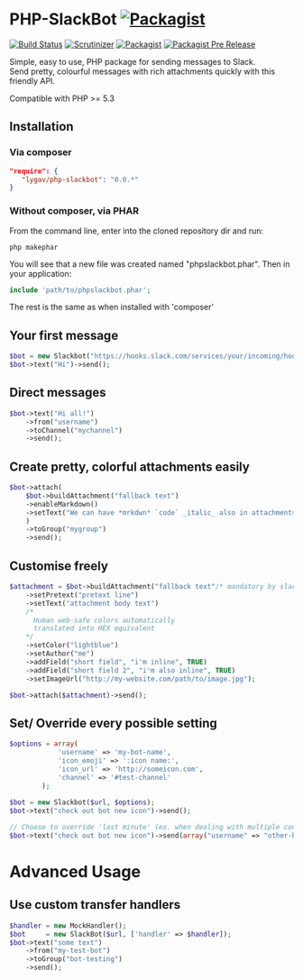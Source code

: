 # PHP-SlackBot [![Packagist](https://img.shields.io/packagist/l/lygav/php-slackbot.svg)](https://packagist.org/packages/lygav/php-slackbot)

[![Build Status](https://travis-ci.org/lygav/php-slackbot.svg?branch=master)](https://travis-ci.org/lygav/php-slackbot)
[![Scrutinizer](https://img.shields.io/scrutinizer/g/lygav/php-slackbot.svg)]()
[![Packagist](https://img.shields.io/packagist/dt/lygav/php-slackbot.svg)](https://packagist.org/packages/lygav/php-slackbot)
[![Packagist Pre Release](https://img.shields.io/packagist/vpre/lygav/php-slackbot.svg)](https://packagist.org/packages/lygav/php-slackbot)




Simple, easy to use, PHP package for sending messages to Slack.  
Send pretty, colourful messages with rich attachments quickly with this friendly API.

Compatible with PHP >= 5.3

## Installation
### Via composer
```json
"require": {
   "lygav/php-slackbot": "0.0.*"
}
```

### Without composer, via PHAR
From the command line, enter into the cloned repository dir and run:
```
php makephar
```
You will see that a new file was created named "phpslackbot.phar".
Then in your application:
```php
include 'path/to/phpslackbot.phar';
```
The rest is the same as when installed with 'composer'  

## Your first message
```PHP
$bot = new Slackbot("https://hooks.slack.com/services/your/incoming/hook");
$bot->text("Hi")->send();
```
## Direct messages
```PHP
$bot->text("Hi all!")
    ->from("username")
    ->toChannel("mychannel")
    ->send();
```
## Create pretty, colorful attachments easily
```PHP
$bot->attach(
    $bot->buildAttachment("fallback text")
    ->enableMarkdown()
    ->setText("We can have *mrkdwn* `code` _italic_ also in attachments")
    )
    ->toGroup("mygroup")
    ->send();
```

## Customise freely
```PHP
$attachment = $bot->buildAttachment("fallback text"/* mandatory by slack */)
    ->setPretext("pretext line")
    ->setText("attachment body text")
    /*
      Human web-safe colors automatically
      translated into HEX equivalent
    */
    ->setColor("lightblue")
    ->setAuthor("me")
    ->addField("short field", "i'm inline", TRUE)
    ->addField("short field 2", "i'm also inline", TRUE)
    ->setImageUrl("http://my-website.com/path/to/image.jpg");

$bot->attach($attachment)->send();
```

## Set/ Override every possible setting
```PHP
$options = array(
            'username' => 'my-bot-name',
            'icon_emoji' => ':icon name:',
            'icon_url' => 'http://someicon.com',
            'channel' => '#test-channel'
        );
        
$bot = new Slackbot($url, $options);
$bot->text("check out bot new icon")->send();

// Choose to override 'last minute' (ex. when dealing with multiple consequtive messages)
$bot->text("check out bot new icon")->send(array("username" => "other-bot-name"));
```

# Advanced Usage

## Use custom transfer handlers
```PHP
$handler = new MockHandler();
$bot     = new SlackBot($url, ['handler' => $handler]);
$bot->text("some text")
    ->from("my-test-bot")
    ->toGroup("bot-testing")
    ->send();
```

